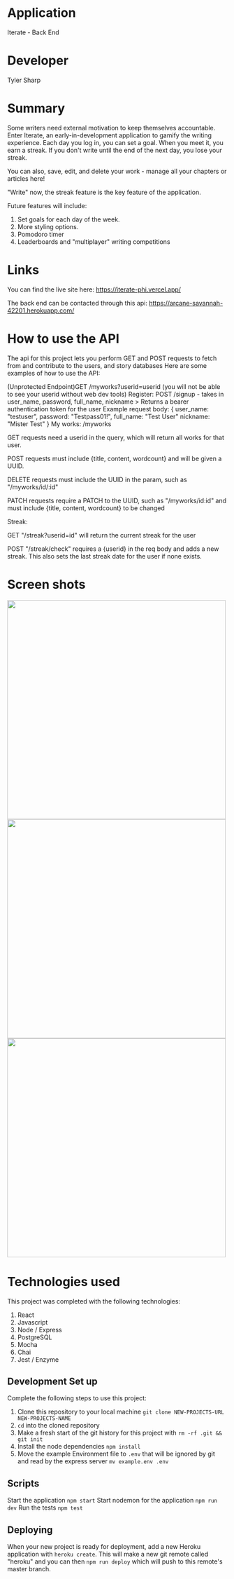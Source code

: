 # Application

Iterate - Back End

# Developer

Tyler Sharp

# Summary

Some writers need external motivation to keep themselves accountable. Enter Iterate, an early-in-development application to gamify the writing experience.
Each day you log in, you can set a goal. When you meet it, you earn a streak. If you don't write until the end of the next day, you lose your streak.

You can also, save, edit, and delete your work - manage all your chapters or articles here!

"Write" now, the streak feature is the key feature of the application.

Future features will include:

1. Set goals for each day of the week.
2. More styling options.
3. Pomodoro timer
4. Leaderboards and "multiplayer" writing competitions

# Links

You can find the live site here:
https://iterate-phi.vercel.app/

The back end can be contacted through this api:
https://arcane-savannah-42201.herokuapp.com/

# How to use the API

The api for this project lets you perform GET and POST requests to fetch from and contribute to the users, and story databases
Here are some examples of how to use the API:

(Unprotected Endpoint)GET /myworks?userid=userid
(you will not be able to see your userid without web dev tools)
Register: POST /signup - takes in user_name, password, full_name, nickname > Returns a bearer authentication token for the user
Example request body:
{
user_name: "testuser",
password: "Testpass01!",
full_name: "Test User"
nickname: "Mister Test"
}
My works: /myworks

GET requests need a userid in the query, which will return all works for that user.

POST requests must include {title, content, wordcount} and will be given a UUID.

DELETE requests must include the UUID in the param, such as "/myworks/id/:id"

PATCH requests require a PATCH to the UUID, such as "/myworks/id:id" and must include {title, content, wordcount} to be changed

Streak:

GET "/streak?userid=id" will return the current streak for the user

POST "/streak/check" requires a {userid} in the req body and adds a new streak. This also sets the last streak date for the user if none exists.

# Screen shots

<img src="./src/Assets/iteratesnapshot1.png" width="500">
<img src="./src/Assets/iteratesnapshot2.png" width="500">
<img src="./src/Assets/iteratesnapshot3.png" width="500">

# Technologies used

This project was completed with the following technologies:

1. React
2. Javascript
3. Node / Express
4. PostgreSQL
5. Mocha
6. Chai
7. Jest / Enzyme

## Development Set up

Complete the following steps to use this project:

1. Clone this repository to your local machine `git clone NEW-PROJECTS-URL NEW-PROJECTS-NAME`
2. `cd` into the cloned repository
3. Make a fresh start of the git history for this project with `rm -rf .git && git init`
4. Install the node dependencies `npm install`
5. Move the example Environment file to `.env` that will be ignored by git and read by the express server `mv example.env .env`

## Scripts

Start the application `npm start`
Start nodemon for the application `npm run dev`
Run the tests `npm test`

## Deploying

When your new project is ready for deployment, add a new Heroku application with `heroku create`. This will make a new git remote called "heroku" and you can then `npm run deploy` which will push to this remote's master branch.
